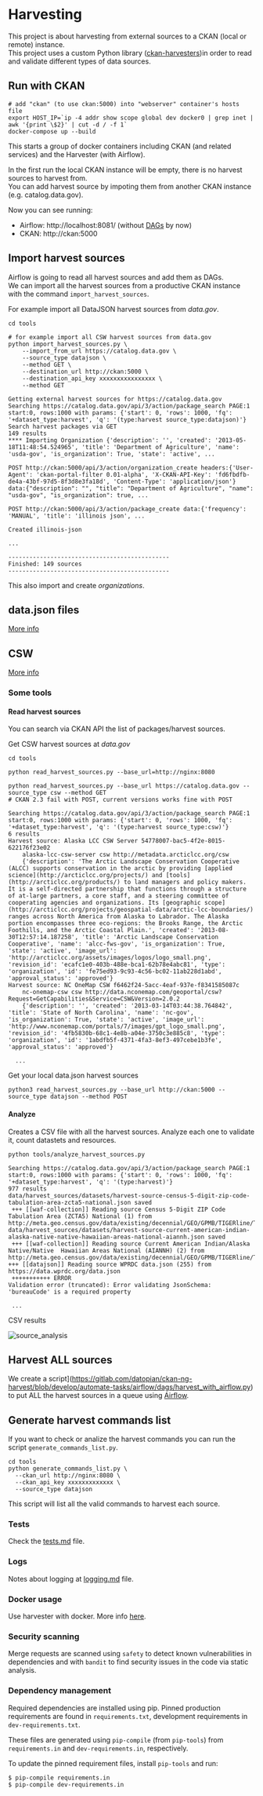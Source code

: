 # Harvesting 

This project is about harvesting from external sources to a CKAN (local or remote) instance.  
This project uses a custom Python library ([ckan-harvesters](https://pypi.org/project/ckan-harvesters/))in order to read and validate different types of data sources.  


## Run with CKAN 
```
# add "ckan" (to use ckan:5000) into "webserver" container's hosts file
export HOST_IP=`ip -4 addr show scope global dev docker0 | grep inet | awk '{print \$2}' | cut -d / -f 1`
docker-compose up --build
```

This starts a group of docker containers including CKAN (and related services) and the Harvester (with Airflow).

In the first run the local CKAN instance will be empty, there is no harvest sources to harvest from.  
You can add harvest source by impoting them from another CKAN instance (e.g. catalog.data.gov).

Now you can see running:
 - Airflow: http://localhost:8081/ (without [DAGs](https://airflow.apache.org/docs/stable/concepts.html#dags) by now)
 - CKAN: http://ckan:5000

## Import harvest sources

Airflow is going to read all harvest sources and add them as DAGs.  
We can import all the harvest sources from a productive CKAN instance with the command `import_harvest_sources`.  

For example import all DataJSON harvest sources from _data.gov_.  
```
cd tools

# for example import all CSW harvest sources from data.gov
python import_harvest_sources.py \
    --import_from_url https://catalog.data.gov \
    --source_type datajson \
    --method GET \
    --destination_url http://ckan:5000 \
    --destination_api_key xxxxxxxxxxxxxxxx \
    --method GET

Getting external harvest sources for https://catalog.data.gov
Searching https://catalog.data.gov/api/3/action/package_search PAGE:1 start:0, rows:1000 with params: {'start': 0, 'rows': 1000, 'fq': '+dataset_type:harvest', 'q': '(type:harvest source_type:datajson)'}
Search harvest packages via GET
149 results
**** Importing Organization {'description': '', 'created': '2013-05-18T11:48:54.524965', 'title': 'Department of Agriculture', 'name': 'usda-gov', 'is_organization': True, 'state': 'active', ...

POST http://ckan:5000/api/3/action/organization_create headers:{'User-Agent': 'ckan-portal-filter 0.01-alpha', 'X-CKAN-API-Key': 'fd6fbdfb-de4a-43bf-97d5-8f3d8e3fa18d', 'Content-Type': 'application/json'} data:{"description": "", "title": "Department of Agriculture", "name": "usda-gov", "is_organization": true, ...

POST http://ckan:5000/api/3/action/package_create data:{'frequency': 'MANUAL', 'title': 'illinois json', ...

Created illinois-json

...

----------------------------------------------
Finished: 149 sources
----------------------------------------------

```
This also import and create _organizations_.  

## data.json files

[More info](harvester_ng/datajson/README.md)

## CSW

[More info](harvester_ng/csw/README.md)


### Some tools

#### Read harvest sources
You can search via CKAN API the list of packages/harvest sources. 

Get CSW harvest sources at _data.gov_
```
cd tools

python read_harvest_sources.py --base_url=http://nginx:8080

python read_harvest_sources.py --base_url https://catalog.data.gov --source_type csw --method GET  
# CKAN 2.3 fail with POST, current versions works fine with POST

Searching https://catalog.data.gov/api/3/action/package_search PAGE:1 start:0, rows:1000 with params: {'start': 0, 'rows': 1000, 'fq': '+dataset_type:harvest', 'q': '(type:harvest source_type:csw)'}
6 results
Harvest source: Alaska LCC CSW Server 54778007-bac5-4f2e-8015-622176f23e02 
	alaska-lcc-csw-server csw http://metadata.arcticlcc.org/csw
	{'description': 'The Arctic Landscape Conservation Cooperative (ALCC) supports conservation in the arctic by providing [applied science](http://arcticlcc.org/projects/) and [tools](http://arcticlcc.org/products/) to land managers and policy makers. It is a self-directed partnership that functions through a structure of at-large partners, a core staff, and a steering committee of cooperating agencies and organizations. Its [geographic scope](http://arcticlcc.org/projects/geospatial-data/arctic-lcc-boundaries/) ranges across North America from Alaska to Labrador. The Alaska portion encompasses three eco-regions: the Brooks Range, the Arctic Foothills, and the Arctic Coastal Plain.', 'created': '2013-08-30T12:57:14.187258', 'title': 'Arctic Landscape Conservation Cooperative', 'name': 'alcc-fws-gov', 'is_organization': True, 'state': 'active', 'image_url': 'http://arcticlcc.org/assets/images/logos/logo_small.png', 'revision_id': 'ecafc1e0-403b-488e-bca1-62b78e4abc81', 'type': 'organization', 'id': 'fe75ed93-9c93-4c56-bc02-11ab228d1abd', 'approval_status': 'approved'}
Harvest source: NC OneMap CSW f6462f24-5acc-4eaf-937e-f8341585087c 
	nc-onemap-csw csw http://data.nconemap.com/geoportal/csw?Request=GetCapabilities&Service=CSW&Version=2.0.2
	{'description': '', 'created': '2013-03-14T03:44:38.764842', 'title': 'State of North Carolina', 'name': 'nc-gov', 'is_organization': True, 'state': 'active', 'image_url': 'http://www.nconemap.com/portals/7/images/gpt_logo_small.png', 'revision_id': '4fb5830b-68c1-4e8b-a04e-3750c3e885c8', 'type': 'organization', 'id': '1abdfb5f-4371-4fa3-8ef3-497cebe1b3fe', 'approval_status': 'approved'}

  ...
```

Get your local data.json harvest sources
```
python3 read_harvest_sources.py --base_url http://ckan:5000 --source_type datajson --method POST
```

#### Analyze 

Creates a CSV file with all the harvest sources. Analyze each one to validate it, count datastets and resources.

```
python tools/analyze_harvest_sources.py 

Searching https://catalog.data.gov/api/3/action/package_search PAGE:1 start:0, rows:1000 with params: {'start': 0, 'rows': 1000, 'fq': '+dataset_type:harvest', 'q': '(type:harvest)'}
977 results
data/harvest_sources/datasets/harvest-source-census-5-digit-zip-code-tabulation-area-zcta5-national.json saved
 +++ [[waf-collection]] Reading source Census 5-Digit ZIP Code Tabulation Area (ZCTA5) National (1) from http://meta.geo.census.gov/data/existing/decennial/GEO/GPMB/TIGERline/TIGER2013/zcta510/
data/harvest_sources/datasets/harvest-source-current-american-indian-alaska-native-native-hawaiian-areas-national-aiannh.json saved
 +++ [[waf-collection]] Reading source Current American Indian/Alaska Native/Native  Hawaiian Areas National (AIANNH) (2) from http://meta.geo.census.gov/data/existing/decennial/GEO/GPMB/TIGERline/TIGER2013/aiannh/
+++ [[datajson]] Reading source WPRDC data.json (255) from https://data.wprdc.org/data.json
 +++++++++++ ERROR
Validation error (truncated): Error validating JsonSchema: 'bureauCode' is a required property

 ... 

```

CSV results

![source_analysis](docs/imgs/source_analysis.png)


## Harvest ALL sources

We create a script](https://gitlab.com/datopian/ckan-ng-harvest/blob/develop/automate-tasks/airflow/dags/harvest_with_airflow.py) to put ALL the harvest sources in a queue using [Airflow](https://gitlab.com/datopian/ckan-ng-harvest/blob/develop/automate-tasks/airflow/README.md).  


## Generate harvest commands list

If you want to check or analize the harvest commands you can run the script `generate_commands_list.py`.  

```
cd tools
python generate_commands_list.py \
  --ckan_url http://nginx:8080 \
  --ckan_api_key xxxxxxxxxxxxx \
  --source_type datajson
```
This script will list all the valid commands to harvest each source.

### Tests

Check the [tests.md](tests/tests.md) file.  

### Logs

Notes about logging at [logging.md](docs/logging.md) file.  

### Docker usage

Use harvester with docker. More info [here](docker.md).  

### Security scanning

Merge requests are scanned using `safety` to detect known vulnerabilities in
dependencies and with `bandit` to find security issues in the code via static
analysis.

### Dependency management

Required dependencies are installed using pip.  Pinned production requirements are found 
in `requirements.txt`, development requirements in `dev-requirements.txt`.

These files are generated using `pip-compile` (from `pip-tools`) from `requirements.in`
and `dev-requirements.in`, respectively.

To update the pinned requirement files, install `pip-tools` and run:

```
$ pip-compile requirements.in
$ pip-compile dev-requirements.in
```

